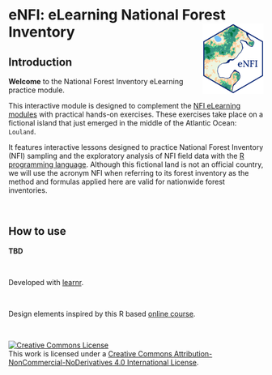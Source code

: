 
# eNFI: eLearning National Forest Inventory <img src='images/eNFI-logo.png' align="right" height="139" /></a>


## Introduction

**Welcome**  to the National Forest Inventory eLearning practice module.

This interactive module is designed to complement the [NFI eLearning modules](https://bit.ly/3m5VEsE) with practical hands-on exercises. These exercises take place on a fictional island that just emerged in the middle of the Atlantic Ocean: `Louland`.

It features interactive lessons designed to practice National Forest Inventory (NFI) sampling and the exploratory analysis of NFI field data with the [R programming language](https://www.r-project.org/). Although this fictional land is not an official country, we will use the acronym NFI when referring to its forest inventory as the method and formulas applied here are valid for nationwide forest inventories.

<br>

## How to use

**TBD**




<br>

Developed with [learnr](https://rstudio.github.io/learnr/).

<br>

Design elements inspired by this R based [online course](https://github.com/tinystats/teacups-giraffes-and-statistics).

<br>

<a rel="license" href="http://creativecommons.org/licenses/by-nc-nd/4.0/"><img alt="Creative Commons License" style="border-width:0" src="https://i.creativecommons.org/l/by-nc-nd/4.0/88x31.png" /></a>
<br />
This work is licensed under a <a rel="license" href="http://creativecommons.org/licenses/by-nc-nd/4.0/">Creative Commons Attribution-NonCommercial-NoDerivatives 4.0 International License</a>.

<!-- badges: start

[![CRAN status](https://www.r-pkg.org/badges/version/dplyr)](https://cran.r-project.org/package=dplyr)
[![R build status](https://github.com/tidyverse/dplyr/workflows/R-CMD-check/badge.svg)](https://github.com/tidyverse/dplyr/actions?workflow=R-CMD-check)
[![Codecov test coverage](https://codecov.io/gh/tidyverse/dplyr/branch/main/graph/badge.svg)](https://app.codecov.io/gh/tidyverse/dplyr?branch=main)
<!-- badges: end -->
